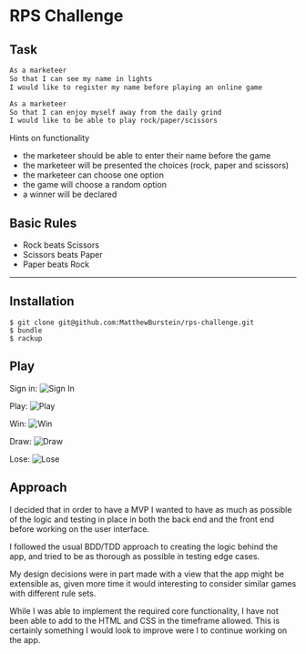 # RPS Challenge

Task
----


```sh
As a marketeer
So that I can see my name in lights
I would like to register my name before playing an online game

As a marketeer
So that I can enjoy myself away from the daily grind
I would like to be able to play rock/paper/scissors
```

Hints on functionality

- the marketeer should be able to enter their name before the game
- the marketeer will be presented the choices (rock, paper and scissors)
- the marketeer can choose one option
- the game will choose a random option
- a winner will be declared

## Basic Rules

- Rock beats Scissors
- Scissors beats Paper
- Paper beats Rock

___

Installation
---


```
$ git clone git@github.com:MatthewBurstein/rps-challenge.git
$ bundle
$ rackup
```

Play
---
Sign in:
![Sign In](https://dl.dropboxusercontent.com/s/f7qwpr02zflrv0j/rps_sign_in.png?dl=0)

Play:
![Play](https://dl.dropboxusercontent.com/s/jcro3hj06kye6hy/rps_play.png?dl=0)

Win:
![Win](https://dl.dropboxusercontent.com/s/ez26z0fzkxnvlkh/rsp_win.png?dl=0)


Draw:
![Draw](https://dl.dropboxusercontent.com/s/n5usdohxbus9tnw/rps_draw.png?dl=0)

Lose:
![Lose](https://dl.dropboxusercontent.com/s/fg2hryxfqo561if/rps_lose.png?dl=0)

Approach
---
I decided that in order to have a MVP I wanted to have as much as possible of the logic and testing in place in both the back end and the front end before working on the user interface.

I followed the usual BDD/TDD approach to creating the logic behind the app, and tried to be as thorough as possible in testing edge cases.

My design decisions were in part made with a view that the app might be extensible as, given more time it would interesting to consider similar games with different rule sets.

While I was able to implement the required core functionality, I have not been able to add to the HTML and CSS in the timeframe allowed. This is certainly something I would look to improve were I to continue working on the app.
